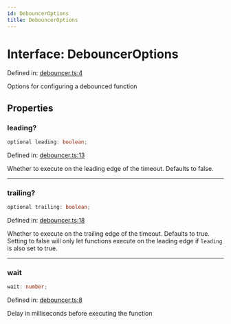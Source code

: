 ```yaml
---
id: DebouncerOptions
title: DebouncerOptions
---
```


<!-- DO NOT EDIT: this page is autogenerated from the type comments -->

# Interface: DebouncerOptions

Defined in: [debouncer.ts:4](https://github.com/TanStack/pacer/blob/main/packages/pacer/src/debouncer.ts#L4)

Options for configuring a debounced function

## Properties

### leading?

```ts
optional leading: boolean;
```

Defined in: [debouncer.ts:13](https://github.com/TanStack/pacer/blob/main/packages/pacer/src/debouncer.ts#L13)

Whether to execute on the leading edge of the timeout.
Defaults to false.

***

### trailing?

```ts
optional trailing: boolean;
```

Defined in: [debouncer.ts:18](https://github.com/TanStack/pacer/blob/main/packages/pacer/src/debouncer.ts#L18)

Whether to execute on the trailing edge of the timeout.
Defaults to true. Setting to false will only let functions execute on the leading edge if `leading` is also set to true.

***

### wait

```ts
wait: number;
```

Defined in: [debouncer.ts:8](https://github.com/TanStack/pacer/blob/main/packages/pacer/src/debouncer.ts#L8)

Delay in milliseconds before executing the function
